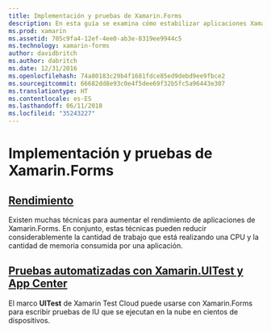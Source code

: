 ```yaml
---
title: Implementación y pruebas de Xamarin.Forms
description: En esta guía se examina cómo estabilizar aplicaciones Xamarin.Forms mediante el ajuste del rendimiento y la automatización de pruebas con Xamarin.UITest y AppCenter.
ms.prod: xamarin
ms.assetid: 705c9fa4-12ef-4ee0-ab3e-8319ee9944c5
ms.technology: xamarin-forms
author: davidbritch
ms.author: dabritch
ms.date: 12/31/2016
ms.openlocfilehash: 74a80183c29b4f1681fdce85ed9debd9ee9fbce2
ms.sourcegitcommit: 66682dd8e93c0e4f5dee69f32b5fc5a96443e307
ms.translationtype: HT
ms.contentlocale: es-ES
ms.lasthandoff: 06/11/2018
ms.locfileid: "35243227"
---
```

# <a name="xamarinforms-deployment-and-testing"></a>Implementación y pruebas de Xamarin.Forms

## <a name="performanceperformancemd"></a>[Rendimiento](performance.md)

Existen muchas técnicas para aumentar el rendimiento de aplicaciones de Xamarin.Forms. En conjunto, estas técnicas pueden reducir considerablemente la cantidad de trabajo que está realizando una CPU y la cantidad de memoria consumida por una aplicación.

## <a name="automated-testing-with-xamarinuitest-and-app-centeruitest-and-test-cloudmd"></a>[Pruebas automatizadas con Xamarin.UITest y App Center](uitest-and-test-cloud.md)

El marco **UITest** de Xamarin Test Cloud puede usarse con Xamarin.Forms para escribir pruebas de IU que se ejecutan en la nube en cientos de dispositivos.
